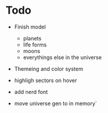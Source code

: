 # Todo

- Finish model 
    - planets
    - life forms
    - moons
    - everythings else in the universe

- Themeing and color system

- highligh sectors on hover

- add nerd font

- move universe gen to in memory`

